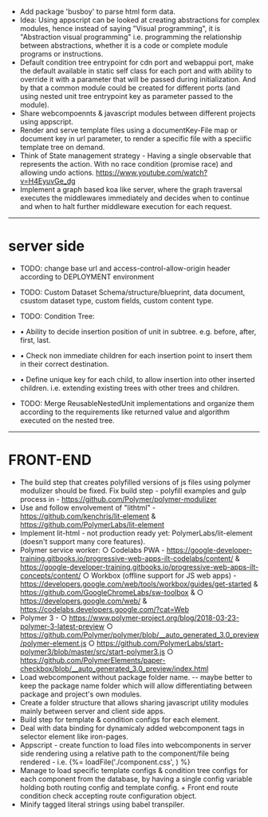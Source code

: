 - Add package 'busboy' to parse html form data.
- Idea: Using appscript can be looked at creating abstractions for complex modules, hence instead of saying "Visual programming", it is "Abstraction visual programming" i.e. programming the relationship between abstractions, whether it is a code or complete module programs or instructions.
- Default condition tree entrypoint for cdn port and webappui port, make the default available in static self class for each port and with ability to override it with a parameter that will be passed during initialization. And by that a common module could be created for different ports (and using nested unit tree entrypoint key as parameter passed to the module).
- Share webcompoennts & javascript modules between different projects using appscript.
- Render and serve template files using a documentKey-File map or document key in url parameter, to render a specific file with a speciific template tree on demand.
- Think of State management strategy - Having a single observable that represents the action. With no race condition (promise race) and allowing undo actions. https://www.youtube.com/watch?v=H4EyuvGe_dg
- Implement a graph based koa like server, where the graph traversal executes the middlewares immediately and decides when to continue and when to halt further middleware execution for each request.


___
# server side 
-  TODO: change base url and access-control-allow-origin header according to DEPLOYMENT environment

-  TODO: Custom Dataset Schema/structure/blueprint, data document, csustom dataset type, custom fields, custom content type.
-  TODO: Condition Tree:
-  • Ability to decide insertion position of unit in subtree. e.g. before, after, first, last.
-  • Check non immediate children for each insertion point to insert them in their correct destination.
- • Define unique key for each child, to allow insertion into other inserted children. i.e. extending existing trees with other trees and children.
-  TODO: Merge ReusableNestedUnit implementations and organize them according to the requirements like returned value and algorithm executed on the nested tree.

___
# FRONT-END
- The build step that creates polyfilled versions of js files using polymer modulizer should be fixed. Fix build step - polyfill examples and gulp process in - https://github.com/Polymer/polymer-modulizer
- Use and follow envolvement of "lithtml" - https://github.com/kenchris/lit-element & https://github.com/PolymerLabs/lit-element
- Implement lit-html - not production ready yet: PolymerLabs/lit-element (doesn't support many core features).
- Polymer service worker:
	○ Codelabs PWA - https://google-developer-training.gitbooks.io/progressive-web-apps-ilt-codelabs/content/ & https://google-developer-training.gitbooks.io/progressive-web-apps-ilt-concepts/content/
	○ Workbox (offline support for JS web apps) - https://developers.google.com/web/tools/workbox/guides/get-started & https://github.com/GoogleChromeLabs/sw-toolbox & 
	○ https://developers.google.com/web/ & https://codelabs.developers.google.com/?cat=Web
- Polymer 3 - 
	○ https://www.polymer-project.org/blog/2018-03-23-polymer-3-latest-preview
	○ https://github.com/Polymer/polymer/blob/__auto_generated_3.0_preview/polymer-element.js
	○ https://github.com/PolymerLabs/start-polymer3/blob/master/src/start-polymer3.js
	○ https://github.com/PolymerElements/paper-checkbox/blob/__auto_generated_3.0_preview/index.html
- Load webcomponent without package folder name. -- maybe better to keep the package name folder which will allow differentiating between package and project's own modules.
- Create a folder structure that allows sharing javascript utility modules mainly between server and client side apps.
- Build step for template & condition configs for each element.
-  Deal with data binding for dynamicaly added webcomponent tags in selector element like iron-pages.
- Appscript - create function to load files into webcomponents in server side rendering using a relative path to the component/file being rendered - i.e. {%= loadFile('./component.css', <pattern>) %}
- Manage to load specific template configs & condition tree configs for each component from the database, by having a single config variable holding both routing config and template config. + Front end route condition check accepting route configuration object.
- Minify tagged literal strings using babel transpiler.




